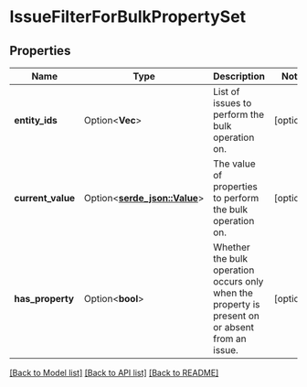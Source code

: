 # IssueFilterForBulkPropertySet

## Properties

Name | Type | Description | Notes
------------ | ------------- | ------------- | -------------
**entity_ids** | Option<**Vec<i64>**> | List of issues to perform the bulk operation on. | [optional]
**current_value** | Option<[**serde_json::Value**](serde_json::Value.md)> | The value of properties to perform the bulk operation on. | [optional]
**has_property** | Option<**bool**> | Whether the bulk operation occurs only when the property is present on or absent from an issue. | [optional]

[[Back to Model list]](../README.md#documentation-for-models) [[Back to API list]](../README.md#documentation-for-api-endpoints) [[Back to README]](../README.md)


